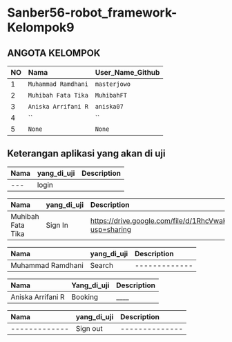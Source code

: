 # Sanber56-robot_framework-Kelompok9

## ANGOTA KELOMPOK

| NO  | Nama                     | User_Name_Github |
| :-- | :----------------------- | :--------------- |
| 1   | `Muhammad Ramdhani` | `masterjowo`      |
| 2   | `Muhibah Fata Tika`      | `MuhibahFT`     |
| 3   | `Aniska Arrifani R`           | `aniska07`    |
| 4   | ``   | ``      |
| 5   | `None`                   | `None`           |

## Keterangan aplikasi yang akan di uji

| Nama                 | yang_di_uji | Description |       
| :------------------- | :---------- | :---------- |
| --- | login       |     |

| Nama              | yang_di_uji             | Description |
| :---------------- | :---------------------- | :---------- |
| Muhibah Fata Tika | Sign In | https://drive.google.com/file/d/1RhcVwaKgvboDtmF99iNwSRQQeIVOvD8x/view?usp=sharing |

| Nama              | yang_di_uji                         | Description |
| :---------------- | :---------------------------------- | :---------- |
| Muhammad Ramdhani| Search | -------------  |

| Nama         | Yang_di_uji                  | Description |
| :----------- | :--------------------------- | :---------- |
| Aniska Arrifani R | Booking   | \_\_\_\_    |

| Nama                   | yang_di_uji        | Description |
| :--------------------- | :----------------- | :---------- |
| ------------- | Sign out |--------------|


